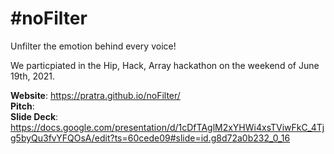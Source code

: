 # #noFilter
Unfilter the emotion behind every voice!

We particpiated in the Hip, Hack, Array hackathon on the weekend of June 19th, 2021.

**Website**: https://pratra.github.io/noFilter/  
**Pitch**:  
**Slide Deck**: https://docs.google.com/presentation/d/1cDfTAglM2xYHWi4xsTViwFkC_4Tjg5byQu3fvYFQOsA/edit?ts=60cede09#slide=id.g8d72a0b232_0_16


